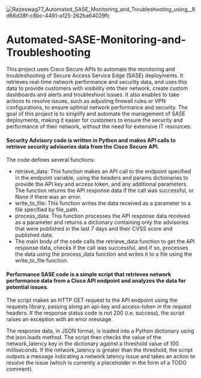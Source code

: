 ![Razeswag77_Automated_SASE_Monitoring_and_Troubleshooting_using__8d66d38f-c8bc-4491-a125-262ba64029fc](https://user-images.githubusercontent.com/68110223/216912512-68a1c002-47f7-4492-b7e3-15c1901fce56.png)

# Automated-SASE-Monitoring-and-Troubleshooting
This project uses Cisco Secure APIs to automate the monitoring and troubleshooting of Secure Access Service Edge (SASE) deployments. It retrieves real-time network performance and security data, and uses this data to provide customers with visibility into their network, create custom dashboards and alerts and troubleshoot issues. It also enables to take actions to resolve issues, such as adjusting firewall rules or VPN configurations, to ensure optimal network performance and security. The goal of this project is to simplify and automate the management of SASE deployments, making it easier for customers to ensure the security and performance of their network, without the need for extensive IT resources.

#### Security Advisory code is written in Python and makes API calls to retrieve security advisories data from the Cisco Secure API.

The code defines several functions:

- retrieve_data: This function makes an API call to the endpoint specified in the endpoint variable, using the headers and params dictionaries to provide the API key and access token, and any additional parameters. The function returns the API response data if the call was successful, or None if there was an error.
- write_to_file: This function writes the data received as a parameter to a file specified by file_path.
- process_data: This function processes the API response data received as a parameter and returns a dictionary containing only the advisories that were published in the last 7 days and their CVSS score and published date.
- The main body of the code calls the retrieve_data function to get the API response data, checks if the call was successful, and if so, processes the data using the process_data function and writes it to a file using the write_to_file function.

#### Performance SASE code is a simple script that retrieves network performance data from a Cisco API endpoint and analyzes the data for potential issues. 

The script makes an HTTP GET request to the API endpoint using the requests library, passing along an api-key and access-token in the request headers. If the response status code is not 200 (i.e. success), the script raises an exception with an error message.

The response data, in JSON format, is loaded into a Python dictionary using the json.loads method. The script then checks the value of the network_latency key in the dictionary against a threshold value of 100 milliseconds. If the network_latency is greater than the threshold, the script outputs a message indicating a network latency issue and takes an action to resolve the issue (which is currently a placeholder in the form of a TODO comment).





